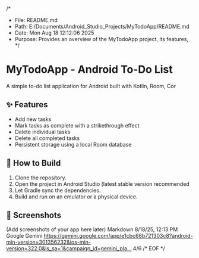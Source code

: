 /*
* File: README.md
* Path: E:/Documents/Android_Studio_Projects/MyTodoApp/README.md
* Date: Mon Aug 18 12:12:06 2025
* Purpose: Provides an overview of the MyTodoApp project, its features,
  */
# MyTodoApp - Android To-Do List
A simple to-do list application for Android built with Kotlin, Room, Cor
## ✨ Features
- Add new tasks
- Mark tasks as complete with a strikethrough effect
- Delete individual tasks
- Delete all completed tasks
- Persistent storage using a local Room database
## 🚀 How to Build
1. Clone the repository.
2. Open the project in Android Studio (latest stable version recommended
3. Let Gradle sync the dependencies.
4. Build and run on an emulator or a physical device.
## 📸 Screenshots
(Add screenshots of your app here later)
Markdown
8/18/25, 12:13 PM Google Gemini
https://gemini.google.com/app/e1cbc68b721303c8?android-min-version=301356232&ios-min-version=322.0&is_sa=1&campaign_id=gemini_pla… 4/6
/* EOF */